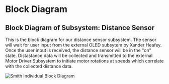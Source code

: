 # Block Diagram
## Block Diagram of Subsystem: Distance Sensor

This is the block diagram for our distance sensor subsystem. The sensor will wait for user input from the external OLED subsytem by Xander Heafey. Once the user input is received, the distance sensor will be in the "on" state. Distastance data will be collected and transmitted to the external Motor Driver Subsystem to initiate motor rotations at speeds which correlate with the collected distance data.  

![Smith Individual Block Diagram](https://github.com/user-attachments/assets/205f7cd8-9876-49a6-9849-721d542834f1)
